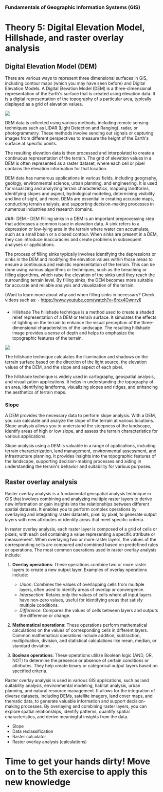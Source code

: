 
### Fundamentals of Geographic Information Systems (GIS)

# Theory 5: Digital Elevation Model, Hillshade, and raster overlay analysis

## Digital Elevation Model (DEM)
There are various ways to represent three dimensional surfaces in GIS, including contour maps (which you may have seen before) and Digital Elevation Models. A Digital Elevation Model (DEM) is a three-dimensional representation of the Earth's surface that is created using elevation data. It is a digital representation of the topography of a particular area, typically displayed as a grid of elevation values. 

![](https://github.com/rowan8k/fundamentals-of-gis/blob/master/Assets/5_Theory/5_Theory_DEM_finland.png?raw=true)

DEM data is collected using various methods, including remote sensing techniques such as LiDAR (Light Detection and Ranging), radar, or photogrammetry. These methods involve sending out signals or capturing images from different perspectives to measure the height of the Earth's surface at specific points.

The resulting elevation data is then processed and interpolated to create a continuous representation of the terrain. The grid of elevation values in a DEM is often represented as a raster dataset, where each cell or pixel contains the elevation information for that location.

DEM data has numerous applications in various fields, including geography, geology, environmental science, urban planning, and engineering. It is used for visualizing and analyzing terrain characteristics, mapping landforms, identifying slopes and aspect, hydrological modeling, determining visibility and line of sight, and more. DEMs are essential in creating accurate maps, conducting terrain analysis, and supporting decision-making processes in numerous industries and research domains.

###- DEM
	- DEM
Filling sinks in a DEM is an important preprocessing step that addresses a common issue in elevation data. A sink refers to a depression or low-lying area in the terrain where water can accumulate, such as a small basin or a closed contour. When sinks are present in a DEM, they can introduce inaccuracies and create problems in subsequent analyses or applications. 

The process of filling sinks typically involves identifying the depressions or sinks in the DEM and modifying the elevation values within those areas to ensure a continuous and realistic representation of the terrain. This can be done using various algorithms or techniques, such as the breaching or filling algorithms, which raise the elevation of the sinks until they reach the surrounding terrain level. By filling sinks, the DEM becomes more suitable for accurate and reliable analysis and visualization of the terrain.

(Want to learn more about why and when filling sinks in necessary? Check videos such as:
	- https://www.youtube.com/watch?v=6rcx4OwnryI)

###
- Hillshade
The hillshade technique is a method used to create a shaded relief representation of a DEM or terrain surface. It simulates the effects of lighting on the terrain to enhance the visual perception of the three-dimensional characteristics of the landscape. The resulting hillshade image provides a sense of depth and helps to emphasize the topographic features of the terrain.

![](https://github.com/rowan8k/fundamentals-of-gis/blob/master/Assets/5_Theory/5_Theory_hillsade_finland.png?raw=true)

The hillshade technique calculates the illumination and shadows on the terrain surface based on the direction of the light source, the elevation values of the DEM, and the slope and aspect of each pixel. 

The hillshade technique is widely used in cartography, geospatial analysis, and visualization applications. It helps in understanding the topography of an area, identifying landforms, visualizing slopes and ridges, and enhancing the aesthetics of terrain maps.

### Slope
A DEM provides the necessary data to perform slope analysis. With a DEM, you can calculate and analyze the slope of the terrain at various locations. Slope analysis allows you to understand the steepness of the landscape, identify areas of high or low slope, and assess the terrain characteristics for various applications.

Slope analysis using a DEM is valuable in a range of applications, including terrain characterization, land management, environmental assessment, and infrastructure planning. It provides insights into the topographic features of the landscape, supporting decision-making processes and aiding in understanding the terrain's behavior and suitability for various purposes.

## Raster overlay analysis
Raster overlay analysis is a fundamental geospatial analysis technique in GIS that involves combining and analyzing multiple raster layers to derive new information or gain insights into the relationships between different spatial datasets. It enables you to perform complex operations by overlaying and integrating raster datasets, pixel by pixel, to generate output layers with new attributes or identify areas that meet specific criteria.

In raster overlay analysis, each raster layer is composed of a grid of cells or pixels, with each cell containing a value representing a specific attribute or measurement. When overlaying two or more raster layers, the values of the corresponding cells are compared and combined based on predefined rules or operations. The most common operations used in raster overlay analysis include:

1.  **Overlay operations**: These operations combine two or more raster layers to create a new output layer. Examples of overlay operations include:
    
    -   *Union*: Combines the values of overlapping cells from multiple layers, often used to identify areas of overlap or convergence.
    -   *Intersection*: Retains only the values of cells where all input layers have non-zero values, useful for identifying areas that satisfy multiple conditions.
    -   *Difference*: Compares the values of cells between layers and outputs the difference or change.

2.  **Mathematical operations**: These operations perform mathematical calculations on the values of corresponding cells in different layers. Common mathematical operations include addition, subtraction, multiplication, division, and statistical calculations like mean, median, or standard deviation.
    
3.  **Boolean operations**: These operations utilize Boolean logic (AND, OR, NOT) to determine the presence or absence of certain conditions or attributes. They help create binary or categorical output layers based on specified criteria.

Raster overlay analysis is used in various GIS applications, such as land suitability analysis, environmental modeling, habitat analysis, urban planning, and natural resource management. It allows for the integration of diverse datasets, including DEMs, satellite imagery, land cover maps, and thematic data, to generate valuable information and support decision-making processes. By overlaying and combining raster layers, you can explore spatial relationships, identify patterns, quantify spatial characteristics, and derive meaningful insights from the data.
- Slope
- Data reclassification
- Raster calculator
- Raster overlay analysis (calculations)

# Time to get your hands dirty! Move on to the 5th exercise to apply this new knowledge
<!--stackedit_data:
eyJkaXNjdXNzaW9ucyI6eyJRYmU0dGF0bkVJcTZ3N0dCIjp7In
RleHQiOiJhbmQgRCIsInN0YXJ0IjoyOTYsImVuZCI6MzAxfSwi
cHB5UUc2S2N0SlcyQkF0TyI6eyJ0ZXh0Ijoib3ZlcmxheSBhbm
FseXNpcyIsInN0YXJ0Ijo0OTg4LCJlbmQiOjUwMDR9fSwiY29t
bWVudHMiOnsiMmNpRXNLRTBiR2J5WDQ1TyI6eyJkaXNjdXNzaW
9uSWQiOiJRYmU0dGF0bkVJcTZ3N0dCIiwic3ViIjoiZ2g6MjIx
NjgxNTciLCJ0ZXh0IjoiY291bGQgbWVudGlvbiBUSU4gYW5kIG
90aGVycyB0b28sIEkgZ3Vlc3MsIGJ1dCBtYXliZSB0aGlzIG1h
a2VzIGl0IHRvbyBjb21wbGljYXRlZC5cblxuVGhlIHBvaW50IG
lzIHRvIG1ha2Ugc3R1ZGVudHMgcmVhbGlzZSB0aGF0IHRoZXJl
IGlzIG1vcmUgdGhhbiBvbmUuXG5cbkNvdWxkIGFsc28gY29uc2
lkZXIgdGFsa2luZyBhYm91dCB0aGUgZGlmZmVyZW5jZXMgYmV0
d2VlbiBEaWdpdGFsIEVsZXZhdGlvbiBNb2RlbCwgRGlnaXRhbC
BUZXJyYWluIE1vZGVsLCBEaWdpdGFsIFN1cmZhY2UgTW9kZWwu
Li4iLCJjcmVhdGVkIjoxNjg4MDMzNjY2NTE5fSwiY1lOcEd4MT
RkZVJ5T2VraSI6eyJkaXNjdXNzaW9uSWQiOiJwcHlRRzZLY3RK
VzJCQXRPIiwic3ViIjoiZ2g6MjIxNjgxNTciLCJ0ZXh0IjoidG
hpcyBkZXNjcmlwdGlvbiBpcyBmb3IgYWxsIHJhc3RlcnMgbm90
IGp1c3QgcmFzdGVyIG92ZXJsYXkgYW5hbHlzaXMiLCJjcmVhdG
VkIjoxNjg4MDMzODM5NDMwfX0sImhpc3RvcnkiOlsxNzI0OTA5
ODEyLDEzODM0NzQyMDUsNjkyNzMzMjI4LDEyMDg0MDAyMDEsMT
EyNzM3NTUxOSwtMTk0Njc3NTQ2MSwxODA5MDU2NywyMDE0MTI3
MTE3LC04ODUyOTAzMzMsLTg5NjIyNzI4MSw5OTQ3MjAxOTMsLT
M1MTA3NjU4MCwtMTM5MDMzMjA1MV19
-->